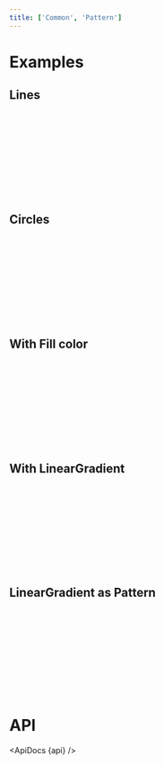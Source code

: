 ```yaml
---
title: ['Common', 'Pattern']
---
```


<script lang="ts">
	import { ApiDocs } from 'svelte-ux';

	import api from '$lib/components/Pattern.svelte?raw&sveld';

	import Chart, { Svg } from '$lib/components/Chart.svelte';

	import Arc from '$lib/components/Arc.svelte';
	import LinearGradient from '$lib/components/LinearGradient.svelte';
	import Pattern from '$lib/components/Pattern.svelte';

	import Preview from '$lib/docs/Preview.svelte';
</script>

# Examples

## Lines

<Preview>
	<div class="h-[334px] p-4 border rounded">
		<Chart>
			<Svg>
				<Pattern id="line-pattern-1" width={4} height={4}>
					<line x2="100%" stroke="black" />
				</Pattern>
				<Pattern id="line-pattern-2" width={4} height={4}>
					<line y2="100%" stroke="black" />
				</Pattern>
				<Pattern id="line-pattern-3" width={4} height={4}>
					<line x2="100%" stroke="black" />
					<line y2="100%" stroke="black" />
				</Pattern>
				<Pattern id="line-pattern-4" width={8} height={8}>
					<line x1={8} y2={8} stroke="black" />
				</Pattern>
				<Pattern id="line-pattern-5" width={8} height={8}>
					<line x2={8} y2={8} stroke="black" />
				</Pattern>
				{#each { length: 5 } as _, i}
					<rect x={0 + (i * 120)} y={0} width={100} height={300} rx={8} fill="url(#line-pattern-{i + 1})" stroke="black" />
				{/each}
    		</Svg>
    	</Chart>
    </div>
</Preview>

## Circles

<Preview>
	<div class="h-[334px] p-4 border rounded">
		<Chart>
			<Svg>
				<Pattern id="circle-pattern-1" width={4} height={4}>
					<circle cx={2} cy={2} r={1} />
				</Pattern>
				<Pattern id="circle-pattern-2" width={8} height={8}>
					<circle cx={4} cy={4} r={1} />
				</Pattern>
				<Pattern id="circle-pattern-3" width={8} height={8}>
					<circle cx={4} cy={4} r={2} />
				</Pattern>
				<Pattern id="circle-pattern-4" width={8} height={8}>
					<circle cx={4} cy={4} r={2} />
					<circle cx={0} cy={0} r={2} />
					<circle cx={0} cy={8} r={2} />
					<circle cx={8} cy={0} r={2} />
					<circle cx={8} cy={8} r={2} />
				</Pattern>
				<Pattern id="circle-pattern-5" width={8} height={8} >
					<circle cx={4} cy={4} r={1} />
					<circle cx={0} cy={0} r={1} />
					<circle cx={0} cy={8} r={1} />
					<circle cx={8} cy={0} r={1} />
					<circle cx={8} cy={8} r={1} />
				</Pattern>
				<Pattern id="circle-pattern-6" width={8} height={8}>
					<circle cx={4} cy={4} r={2} fill="#0003" />
				</Pattern>
				{#each { length: 6 } as _, i}
					<rect x={0 + (i * 120)} y={0} width={100} height={300} rx={8} fill="url(#circle-pattern-{i + 1})" stroke="black" />
				{/each}
    		</Svg>
    	</Chart>
    </div>
</Preview>

## With Fill color

<Preview>
	<div class="h-[334px] p-4 border rounded">
		<Chart>
			<Svg>
				<Pattern id="fill-pattern-1" width={4} height={4} >
					<rect width={4} height={4} fill="hsl(20 100% 50%)" />
					<circle cx={2} cy={2} r={1} fill="#fff4" />
				</Pattern>
				<Pattern id="fill-pattern-2" width={8} height={8} >
					<rect width={8} height={8} fill="hsl(150 100% 45%)" />
					<circle cx={4} cy={4} r={1} fill="#fff9" />
				</Pattern>
				<Pattern id="fill-pattern-3" width={8} height={8} >
					<rect width={8} height={8} fill="hsl(210 100% 50%)" />
					<circle cx={4} cy={4} r={1} fill="#fff9" />
					<circle cx={0} cy={0} r={1} fill="#fff9" />
					<circle cx={0} cy={8} r={1} fill="#fff9" />
					<circle cx={8} cy={0} r={1} fill="#fff9" />
					<circle cx={8} cy={8} r={1} fill="#fff9" />
				</Pattern>
				<Pattern id="fill-pattern-4" width={8} height={8} >
					<rect width={8} height={8} fill="hsl(260 100% 50%)" />
					<circle cx={4} cy={4} r={2} fill="#fff9" />
					<circle cx={0} cy={0} r={2} fill="#fff9" />
					<circle cx={0} cy={8} r={2} fill="#fff9" />
					<circle cx={8} cy={0} r={2} fill="#fff9" />
					<circle cx={8} cy={8} r={2} fill="#fff9" />
				</Pattern>
				<Pattern id="fill-pattern-5" width={4} height={4} >
					<rect width={4} height={4} fill="hsl(40 100% 50%)" />
					<line x2="100%" stroke="#fff9" />
				</Pattern>
				<Pattern id="fill-pattern-6" width={4} height={4} >
					<rect width={4} height={4} fill="hsl(360 100% 40%)" />
					<line x2="100%" stroke="#0003" />
					<line y2="100%" stroke="#0003" />
				</Pattern>
				{#each { length: 6 } as _, i}
					<rect x={0 + (i * 120)} y={0} width={100} height={300} rx={8} fill="url(#fill-pattern-{i + 1})" />
				{/each}
    		</Svg>
    	</Chart>
    </div>
</Preview>

## With LinearGradient

<Preview>
	<div class="h-[334px] p-4 border rounded">
		<Chart>
			<Svg>
				<LinearGradient id="gradient-1" from="hsl(60 100% 50%)" to="hsl(30 100% 40%)" />
				<LinearGradient id="gradient-2" from="hsl(60 100% 50%)" to="hsl(140 100% 40%)" rotate={45} />
				<LinearGradient id="gradient-3" from="hsl(195 100% 50%)" to="hsl(270 100% 30%)" vertical />
				<LinearGradient id="gradient-4" from="hsl(60 100% 50%)" to="hsl(30 100% 40%)" />
				<LinearGradient id="gradient-5" from="hsl(60 100% 50%)" to="hsl(140 100% 40%)" rotate={45} />
				<LinearGradient id="gradient-6" from="hsl(195 100% 50%)" to="hsl(270 100% 30%)" vertical />
				<Pattern id="gradient-with-pattern-1" width={4} height={4} >
					<circle cx={2} cy={2} r={1} fill="#fff9" />
				</Pattern>
				<Pattern id="gradient-with-pattern-2" width={8} height={8} >
					<circle cx={4} cy={4} r={1} fill="#fff9" />
				</Pattern>
				<Pattern id="gradient-with-pattern-3" width={8} height={8} >
					<circle cx={4} cy={4} r={1} fill="#fff9" />
					<circle cx={0} cy={0} r={1} fill="#fff9" />
					<circle cx={0} cy={8} r={1} fill="#fff9" />
					<circle cx={8} cy={0} r={1} fill="#fff9" />
					<circle cx={8} cy={8} r={1} fill="#fff9" />
				</Pattern>
				<Pattern id="gradient-with-pattern-4" width={8} height={8} >
					<circle cx={4} cy={4} r={2} fill="#fff9" />
					<circle cx={0} cy={0} r={2} fill="#fff9" />
					<circle cx={0} cy={8} r={2} fill="#fff9" />
					<circle cx={8} cy={0} r={2} fill="#fff9" />
					<circle cx={8} cy={8} r={2} fill="#fff9" />
				</Pattern>
				<Pattern id="gradient-with-pattern-5" width={4} height={4} >
					<line x2="100%" stroke="#fff9" />
				</Pattern>
				<Pattern id="gradient-with-pattern-6" width={4} height={4} >
					<line x2="100%" stroke="#0003" />
					<line y2="100%" stroke="#0003" />
				</Pattern>
				{#each { length: 6 } as _, i}
					<rect x={0 + (i * 120)} y={0} width={100} height={300} rx={8} fill="url(#gradient-{i + 1})" />
					<rect x={0 + (i * 120)} y={0} width={100} height={300} rx={8} fill="url(#gradient-with-pattern-{i + 1})" />
				{/each}
    		</Svg>
    	</Chart>
    </div>
</Preview>

## LinearGradient as Pattern

<Preview>
	<div class="h-[334px] p-4 border rounded">
		<Chart>
			<Svg>
				<LinearGradient id="gradient-1" from="hsl(60 100% 50%)" to="hsl(30 100% 40%)" />
				<LinearGradient id="gradient-2" from="hsl(60 100% 50%)" to="hsl(140 100% 40%)" rotate={45} />
				<LinearGradient id="gradient-3" from="hsl(195 100% 50%)" to="hsl(270 100% 30%)" vertical />
				<Pattern id="gradient-pattern-1" width={4} height={4} >
					<rect width={4} height={4} fill=url(#gradient-1)>
				</Pattern>
				<Pattern id="gradient-pattern-2" width={4} height={4} >
					<rect width={4} height={4} fill=url(#gradient-2)>
				</Pattern>
				<Pattern id="gradient-pattern-3" width={4} height={4} >
					<rect width={4} height={4} fill=url(#gradient-3)>
				</Pattern>
				<Pattern id="gradient-pattern-4" width={8} height={8} >
					<rect width={8} height={8} fill=url(#gradient-1)>
				</Pattern>
				<Pattern id="gradient-pattern-5" width={8} height={8} >
					<rect width={8} height={8} fill=url(#gradient-2)>
				</Pattern>
				{#each { length: 5 } as _, i}
					<rect x={0 + (i * 120)} y={0} width={100} height={300} rx={8} fill="url(#gradient-pattern-{i + 1})" />
				{/each}
    		</Svg>
    	</Chart>
    </div>
</Preview>

# API

<ApiDocs {api} />
